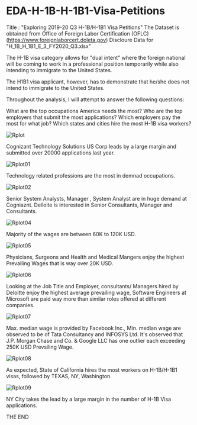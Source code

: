 # EDA-H-1B-H-1B1-Visa-Petitions

Title : "Exploring 2019-20 Q3 H-1B/H-1B1 Visa Petitions" The Dataset is obtained from Office of Foreign Labor Certification (OFLC) (https://www.foreignlaborcert.doleta.gov) Discloure Data for "H_1B_H_1B1_E_3_FY2020_Q3.xlsx"

The H-1B visa category allows for "dual intent" where the foreign national will be coming to work in a professional position temporarily while also intending to immigrate to the United States.

The H1B1 visa applicant, however, has to demonstrate that he/she does not intend to immigrate to the United States.

Throughout the analysis, I will attempt to answer the following questions:

 What are the top occupations America needs the most?
 Who are the top employers that submit the most applications?
 Which employers pay the most for what job?
 Which states and cities hire the most H-1B visa workers?
 
 
![Rplot](https://user-images.githubusercontent.com/51287188/112316805-755cc680-8cd1-11eb-8acc-e0fc527d822b.png)

Cognizant Technology Solutions US Corp leads by a large margin and submitted over 20000 applications last year.

![Rplot01](https://user-images.githubusercontent.com/51287188/112316853-80175b80-8cd1-11eb-97f1-31094bff7d95.png)

Technology related professions are the most in demnad occupations.

![Rplot02](https://user-images.githubusercontent.com/51287188/112316862-81e11f00-8cd1-11eb-9326-c221ec3de9e2.png)

Senior System Analysts, Manager , System Analyst are in huge demand at Cogniaznt. Delloite is interested in Senior Consultants, Manager and Consultants.

![Rplot04](https://user-images.githubusercontent.com/51287188/112316867-83124c00-8cd1-11eb-818e-e778e40af3ae.png)

Majority of the wages are between 60K to 120K USD.

![Rplot05](https://user-images.githubusercontent.com/51287188/112316868-83aae280-8cd1-11eb-90b1-9d09e65520a9.png)

Physicians, Surgeons and Health and Medical Mangers enjoy the highest Prevailing Wages that is way over 20K USD.

![Rplot06](https://user-images.githubusercontent.com/51287188/112316875-84437900-8cd1-11eb-9e72-4f6816bece57.png)

Looking at the Job Title and Employer, consultants/ Managers hired by Deloitte enjoy the highest average prevailing wage, Software Engineers at Microsoft are paid way more than similar roles offered at different companies.

![Rplot07](https://user-images.githubusercontent.com/51287188/112316886-84dc0f80-8cd1-11eb-9cfe-a08d333461a3.png)

Max. median wage is provided by Facebook Inc., Min. median wage are observed to be of Tata Consultancy and INFOSYS Ltd.
It's observed that J.P. Morgan Chase and Co. & Google LLC has one outlier each exceeding 250K USD Prevsiling Wage.

![Rplot08](https://user-images.githubusercontent.com/51287188/112316888-8574a600-8cd1-11eb-8259-a5b81fdd4887.png)

As expected, State of California hires the most workers on H-1B/H-1B1 visas, followed by TEXAS, NY, Washington.

![Rplot09](https://user-images.githubusercontent.com/51287188/112316895-86a5d300-8cd1-11eb-88ae-4c82a4eaf32c.png)

NY City takes the lead by a large margin in the number of H-1B Visa applications.
 
THE END

